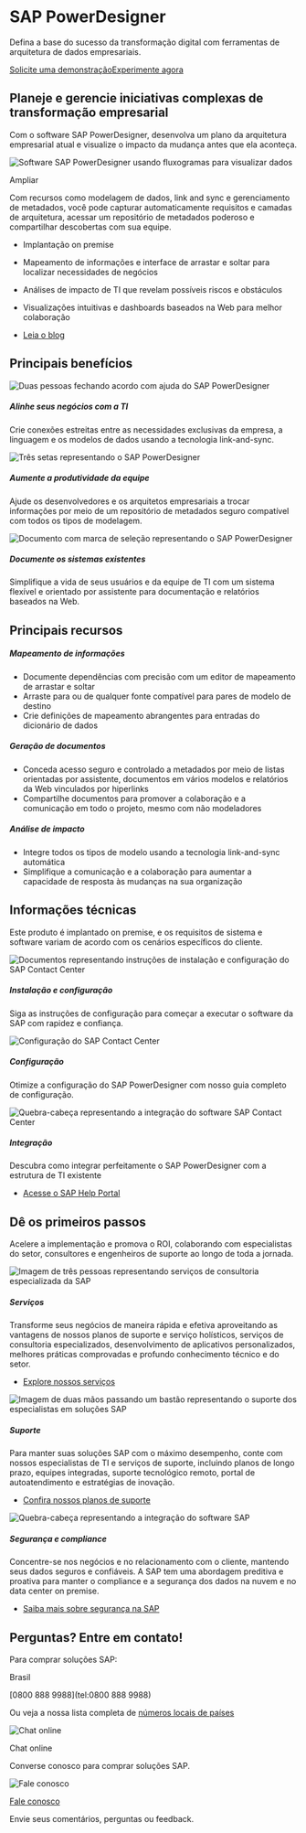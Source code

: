 # SAP PowerDesigner 

Defina a base do sucesso da transformação digital com ferramentas de arquitetura de dados empresariais.

[Solicite uma demonstração](https://www.sap.com/brazil/registration/request-demo.html?product=73554900100700001111&productName=SAP+PowerDesigner&pageTitle=SAP+PowerDesigner&countryOfOrigin=pt_br&refererPagePath=https%3A%2F%2Fwww.sap.com%2Fbrazil%2Fproducts%2Ftechnology-platform%2Fpowerdesigner-data-modeling-tools.html&refererContentPath=%2Fcontent%2Fsapdx%2Flanguages%2Fpt_br%2Fproducts%2Ftechnology-platform%2Fpowerdesigner-data-modeling-tools&navTitle=Solicite+uma+demonstração)[Experimente agora](https://www.sap.com/cmp/td/sap-powerdesigner-trial.html)

## Planeje e gerencie iniciativas complexas de transformação empresarial

Com o software SAP PowerDesigner, desenvolva um plano da arquitetura empresarial atual e visualize o impacto da mudança antes que ela aconteça. 

![Software SAP PowerDesigner usando fluxogramas para visualizar dados](https://www.sap.com/dam/application/shared/photos/products-e-i/sap-enterprise-architecture-designer-device-valanylsvr.png/_jcr_content/renditions/original.adapt.-1_320.false.false.false.false.png/1549028018626.png)

Ampliar



Com recursos como modelagem de dados, link and sync e gerenciamento de metadados, você pode capturar automaticamente requisitos e camadas de arquitetura, acessar um repositório de metadados poderoso e compartilhar descobertas com sua equipe.

- Implantação on premise
- Mapeamento de informações e interface de arrastar e soltar para localizar necessidades de negócios
- Análises de impacto de TI que revelam possíveis riscos e obstáculos
- Visualizações intuitivas e dashboards baseados na Web para melhor colaboração 



- [Leia o blog](https://blogs.sap.com/2019/11/18/improving-enterprise-metadata-management-makes-a-everything-run-better/)

## Principais benefícios

![Duas pessoas fechando acordo com ajuda do SAP PowerDesigner](https://www.sap.com/dam/application/imagelibrary/pictograms/281000/281214-pictogram-purple.svg/281214-pictogram-purple.svg)

##### Alinhe seus negócios com a TI



Crie conexões estreitas entre as necessidades exclusivas da empresa, a linguagem e os modelos de dados usando a tecnologia link-and-sync.



![Três setas representando o SAP PowerDesigner ](https://www.sap.com/dam/application/imagelibrary/pictograms/281000/281246-pictogram-purple.svg/281246-pictogram-purple.svg)

##### Aumente a produtividade da equipe



Ajude os desenvolvedores e os arquitetos empresariais a trocar informações por meio de um repositório de metadados seguro compatível com todos os tipos de modelagem.



![Documento com marca de seleção representando o SAP PowerDesigner](https://www.sap.com/dam/application/imagelibrary/pictograms/281000/281096-pictogram-purple.svg/281096-pictogram-purple.svg)

##### Documente os sistemas existentes



Simplifique a vida de seus usuários e da equipe de TI com um sistema flexível e orientado por assistente para documentação e relatórios baseados na Web.



## Principais recursos

##### Mapeamento de informações



- Documente dependências com precisão com um editor de mapeamento de arrastar e soltar
- Arraste para ou de qualquer fonte compatível para pares de modelo de destino 
- Crie definições de mapeamento abrangentes para entradas do dicionário de dados



##### Geração de documentos



- Conceda acesso seguro e controlado a metadados por meio de listas orientadas por assistente, documentos em vários modelos e relatórios da Web vinculados por hiperlinks
- Compartilhe documentos para promover a colaboração e a comunicação
  em todo o projeto, mesmo com não modeladores



##### Análise de impacto



- Integre todos os tipos de modelo usando a tecnologia link-and-sync automática
- Simplifique a comunicação e a colaboração para aumentar a capacidade de resposta às mudanças na sua organização 



## Informações técnicas

Este produto é implantado on premise, e os requisitos de sistema e software variam de acordo com os cenários específicos do cliente.

![Documentos representando instruções de instalação e configuração do SAP Contact Center](https://www.sap.com/dam/application/imagelibrary/pictograms/281000/281118-pictogram-purple.svg/281118-pictogram-purple.svg)

##### Instalação e configuração



Siga as instruções de configuração para começar a executar o software da SAP com rapidez e confiança.



![Configuração do SAP Contact Center](https://www.sap.com/dam/application/imagelibrary/pictograms/281000/281272-pictogram-purple.svg/281272-pictogram-purple.svg)

##### Configuração



Otimize a configuração do SAP PowerDesigner com nosso guia completo de configuração.



![Quebra-cabeça representando a integração do software SAP Contact Center](https://www.sap.com/dam/application/imagelibrary/pictograms/281000/281593-pictogram-purple.svg/281593-pictogram-purple.svg)

##### Integração



Descubra como integrar perfeitamente o SAP PowerDesigner com a estrutura de TI existente





- [Acesse o SAP Help Portal](https://help.sap.com/viewer/product/SAP_POWERDESIGNER/16.6.10/en-US)

## Dê os primeiros passos

Acelere a implementação e promova o ROI, colaborando com especialistas do setor, consultores e engenheiros de suporte ao longo de toda a jornada.

![Imagem de três pessoas representando serviços de consultoria especializada da SAP](https://www.sap.com/dam/application/imagelibrary/pictograms/281000/281030-pictogram-purple.svg/281030-pictogram-purple.svg)

##### Serviços



Transforme seus negócios de maneira rápida e efetiva aproveitando as vantagens de nossos planos de suporte e serviço holísticos, serviços de consultoria especializados, desenvolvimento de aplicativos personalizados, melhores práticas comprovadas e profundo conhecimento técnico e do setor.



- [Explore nossos serviços](https://www.sap.com/brazil/services-support.html)

![Imagem de duas mãos passando um bastão representando o suporte dos especialistas em soluções SAP](https://www.sap.com/dam/application/imagelibrary/pictograms/281000/281403-pictogram-purple.svg/281403-pictogram-purple.svg)

##### Suporte



Para manter suas soluções SAP com o máximo desempenho, conte com nossos especialistas de TI e serviços de suporte, incluindo planos de longo prazo, equipes integradas, suporte tecnológico remoto, portal de autoatendimento e estratégias de inovação.



- [Confira nossos planos de suporte](https://www.sap.com/brazil/services-support/support-plans.html)

![Quebra-cabeça representando a integração do software SAP](https://www.sap.com/dam/application/imagelibrary/pictograms/281000/281593-pictogram-purple.svg/281593-pictogram-purple.svg)

##### Segurança e compliance



Concentre-se nos negócios e no relacionamento com o cliente, mantendo seus dados seguros e confiáveis. A SAP tem uma abordagem preditiva e proativa para manter o compliance e a segurança dos dados na nuvem e no data center on premise.





- [Saiba mais sobre segurança na SAP](https://www.sap.com/brazil/about/trust-center/security.html)

## Perguntas? Entre em contato!

Para comprar soluções SAP:

Brasil

[0800 888 9988](tel:0800 888 9988)

Ou veja a nossa lista completa de [números locais de países](https://www.sap.com/brazil/office-locations)

![Chat online](https://www.sap.com/dam/application/imagelibrary/pictograms/281000/281226-pictogram-blue.svg/281226-pictogram-blue.svg)

Chat online

Converse conosco para comprar soluções SAP.

![Fale conosco](https://www.sap.com/dam/application/imagelibrary/pictograms/281000/281022-pictogram-purple.svg/281022-pictogram-purple.svg)

[Fale conosco](https://www.sap.com/brazil/registration/contact.html?pageTitle=SAP+PowerDesigner&countryOfOrigin=pt_br&refererPagePath=https%3A%2F%2Fwww.sap.com%2Fbrazil%2Fproducts%2Ftechnology-platform%2Fpowerdesigner-data-modeling-tools.html&refererContentPath=%2Fcontent%2Fsapdx%2Flanguages%2Fpt_br%2Fproducts%2Ftechnology-platform%2Fpowerdesigner-data-modeling-tools&navTitle=Contact+Form&product=73554900100700001111|01200615320800003658&productName=SAP+PowerDesigner|SAP+PowerDesigner&topicarea=Solutions)

Envie seus comentários, perguntas ou feedback.
